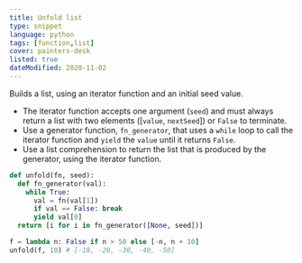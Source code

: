 ```yaml
---
title: Unfold list
type: snippet
language: python
tags: [function,list]
cover: painters-desk
listed: true
dateModified: 2020-11-02
---
```


Builds a list, using an iterator function and an initial seed value.

- The iterator function accepts one argument (`seed`) and must always return a list with two elements ([`value`, `nextSeed`]) or `False` to terminate.
- Use a generator function, `fn_generator`, that uses a `while` loop to call the iterator function and `yield` the `value` until it returns `False`.
- Use a list comprehension to return the list that is produced by the generator, using the iterator function.

```py
def unfold(fn, seed):
  def fn_generator(val):
    while True:
      val = fn(val[1])
      if val == False: break
      yield val[0]
  return [i for i in fn_generator([None, seed])]

f = lambda n: False if n > 50 else [-n, n + 10]
unfold(f, 10) # [-10, -20, -30, -40, -50]
```
